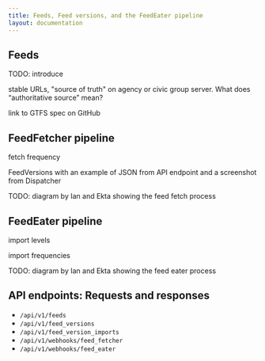 ```yaml
---
title: Feeds, Feed versions, and the FeedEater pipeline
layout: documentation
---
```


## Feeds

TODO: introduce

stable URLs, "source of truth" on agency or civic group server. What does “authoritative source” mean? 

link to GTFS spec on GitHub

## FeedFetcher pipeline

fetch frequency

FeedVersions with an example of JSON from API endpoint and a screenshot from Dispatcher

TODO: diagram by Ian and Ekta showing the feed fetch process

## FeedEater pipeline

import levels

import frequencies

TODO: diagram by Ian and Ekta showing the feed eater process

## API endpoints: Requests and responses

- `/api/v1/feeds`
- `/api/v1/feed_versions`
- `/api/v1/feed_version_imports`
- `/api/v1/webhooks/feed_fetcher`
- `/api/v1/webhooks/feed_eater`
